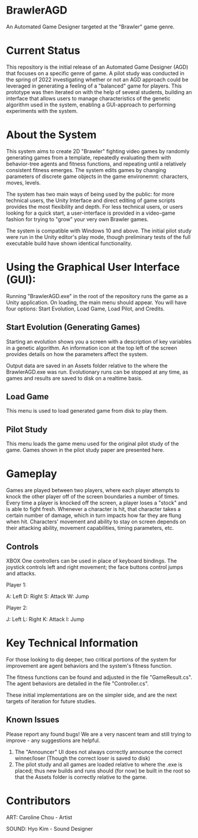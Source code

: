 # BrawlerAGD

An Automated Game Designer targeted at the "Brawler" game genre. 

# Current Status

This repository is the initial release of an Automated Game Designer (AGD) that focuses on a specific genre of game. A pilot study was conducted in the spring of 2022 investigating whether or not an AGD approach could be leveraged in generating a feeling of a "balanced" game for players. This prototype was then iterated on with the help of several students, building an interface that allows users to manage characteristics of the genetic algorithm used in the system, enabling a GUI-approach to performing experiments with the system.

# About the System

This system aims to create 2D "Brawler" fighting video games by randomly generating games from a template, repeatedly evaluating them with behavior-tree agents and fitness functions, and repeating until a relatively consistent fitness emerges. The system edits games by changing parameters of discrete game objects in the game environemnt: characters, moves, levels.

The system has two main ways of being used by the public: for more technical users, the Unity Interface and direct editing of game scripts provides the most flexibility and depth. For less technical users, or users looking for a quick start, a user-interface is provided in a video-game fashion for trying to "grow" your very own Brawler games.

The system is compatible with Windows 10 and above. The initial pilot study were run in the Unity editor's play mode, though preliminary tests of the full executable build have shown identical functionality.

# Using the Graphical User Interface (GUI):

Running "BrawlerAGD.exe" in the root of the repository runs the game as a Unity application. On loading, the main menu should appear. You will have four options: Start Evolution, Load Game, Load Pilot, and Credits.

## Start Evolution (Generating Games)

Starting an evolution shows you a screen with a description of key variables in a genetic algorithm. An information icon at the top left of the screen provides details on how the parameters affect the system.

Output data are saved in an Assets folder relative to the where the BrawlerAGD.exe was run. Evolutionary runs can be stopped at any time, as games and results are saved to disk on a realtime basis. 

## Load Game

This menu is used to load generated game from disk to play them.

## Pilot Study

This menu loads the game menu used for the original pilot study of the game. Games shown in the pilot study paper are presented here.

# Gameplay

Games are played between two players, where each player attempts to knock the other player off of the screen boundaries a number of times. Every time a player is knocked off the screen, a player loses a "stock" and is able to fight fresh. Whenever a character is hit, that character takes a certain number of damage, which in turn impacts how far they are flung when hit. Characters' movement and ability to stay on screen depends on their attacking ability, movement capabilities, timing parameters, etc.

## Controls

XBOX One controllers can be used in place of keyboard bindings. The joystick controls left and right movement; the face buttons control jumps and attacks.

Player 1:

A: Left
D: Right
S: Attack
W: Jump

Player 2:

J: Left
L: Right
K: Attack
I: Jump

# Key Technical Information

For those looking to dig deeper, two critical portions of the system for improvement are agent behaviors and the system's fitness function.

The fitness functions can be found and adjusted in the file "GameResult.cs".
The agent behaviors are detailed in the file "Controller.cs".

These initial implementations are on the simpler side, and are the next targets of iteration for future studies.

## Known Issues

Please report any found bugs! We are a very nascent team and still trying to improve - any suggestions are helpful.

1. The "Announcer" UI does not always correctly announce the correct winner/loser (Though the correct loser is saved to disk)
2. The pilot study and all games are loaded relative to where the .exe is placed; thus new builds and runs should (for now) be built in the root so that the Assets folder is correctly relative to the game.


# Contributors

ART:
Caroline Chou - Artist

SOUND:
Hyo Kim - Sound Designer
